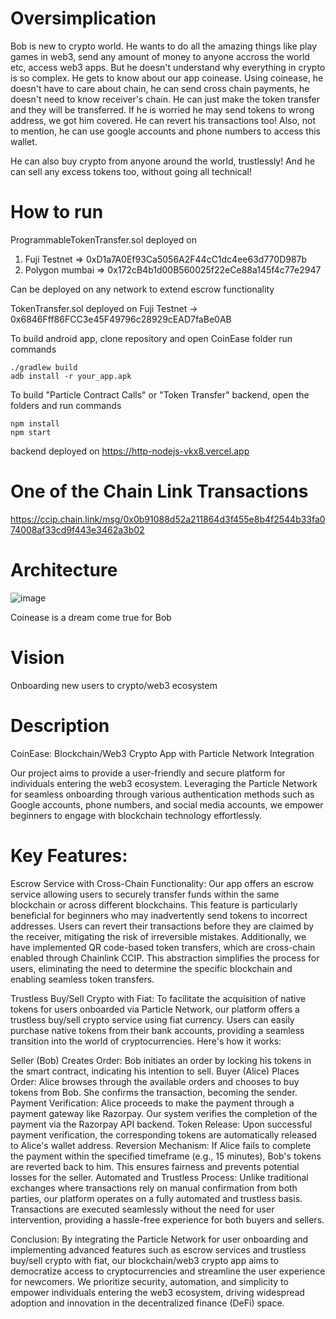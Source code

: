 # Oversimplication
Bob is new to crypto world. He wants to do all the amazing things like play games in web3, send any amount of money to anyone accross the world etc, access web3 apps. But he doesn't understand why everything in crypto is so complex. He gets to know about our app coinease. Using coinease, he doesn't have to care about chain, he can send cross chain payments, he doesn't need to know receiver's chain. He can just make the token transfer and they will be transferred. If he is worried he may send tokens to wrong address, we got him covered. He can revert his transactions too! Also, not to mention, he can use google accounts and phone numbers to access this wallet.

He can also buy crypto from anyone around the world, trustlessly! And he can sell any excess tokens too, without going all technical!

# How to run

ProgrammableTokenTransfer.sol deployed on
1) Fuji Testnet => 0xD1a7A0Ef93Ca5056A2F44cC1dc4ee63d770D987b
2) Polygon mumbai => 0x172cB4b1d00B560025f22eCe88a145f4c77e2947

Can be deployed on any network to extend escrow functionality

TokenTransfer.sol deployed on
Fuji Testnet -> 0x6846Fff86FCC3e45F49796c28929cEAD7faBe0AB

To build android app, clone repository and open CoinEase folder
run commands

```
./gradlew build
adb install -r your_app.apk
```

To build "Particle Contract Calls" or "Token Transfer" backend, open the folders and run commands

```
npm install
npm start
```

backend deployed on https://http-nodejs-vkx8.vercel.app

# One of the Chain Link Transactions
https://ccip.chain.link/msg/0x0b91088d52a211864d3f455e8b4f2544b33fa074008af33cd9f443e3462a3b02

# Architecture

![image](https://github.com/raehat/coinease/assets/77321971/98d8e60b-3480-4578-989b-9c204a3e1964)

Coinease is a dream come true for Bob

# Vision
Onboarding new users to crypto/web3 ecosystem

# Description
CoinEase: Blockchain/Web3 Crypto App with Particle Network Integration

Our project aims to provide a user-friendly and secure platform for individuals entering the web3 ecosystem. Leveraging the Particle Network for seamless onboarding through various authentication methods such as Google accounts, phone numbers, and social media accounts, we empower beginners to engage with blockchain technology effortlessly.

# Key Features:

Escrow Service with Cross-Chain Functionality: Our app offers an escrow service allowing users to securely transfer funds within the same blockchain or across different blockchains. This feature is particularly beneficial for beginners who may inadvertently send tokens to incorrect addresses. Users can revert their transactions before they are claimed by the receiver, mitigating the risk of irreversible mistakes. Additionally, we have implemented QR code-based token transfers, which are cross-chain enabled through Chainlink CCIP. This abstraction simplifies the process for users, eliminating the need to determine the specific blockchain and enabling seamless token transfers.

Trustless Buy/Sell Crypto with Fiat: To facilitate the acquisition of native tokens for users onboarded via Particle Network, our platform offers a trustless buy/sell crypto service using fiat currency. Users can easily purchase native tokens from their bank accounts, providing a seamless transition into the world of cryptocurrencies. Here's how it works:

Seller (Bob) Creates Order: Bob initiates an order by locking his tokens in the smart contract, indicating his intention to sell.
Buyer (Alice) Places Order: Alice browses through the available orders and chooses to buy tokens from Bob. She confirms the transaction, becoming the sender.
Payment Verification: Alice proceeds to make the payment through a payment gateway like Razorpay. Our system verifies the completion of the payment via the Razorpay API backend.
Token Release: Upon successful payment verification, the corresponding tokens are automatically released to Alice's wallet address.
Reversion Mechanism: If Alice fails to complete the payment within the specified timeframe (e.g., 15 minutes), Bob's tokens are reverted back to him. This ensures fairness and prevents potential losses for the seller.
Automated and Trustless Process: Unlike traditional exchanges where transactions rely on manual confirmation from both parties, our platform operates on a fully automated and trustless basis. Transactions are executed seamlessly without the need for user intervention, providing a hassle-free experience for both buyers and sellers.

Conclusion: By integrating the Particle Network for user onboarding and implementing advanced features such as escrow services and trustless buy/sell crypto with fiat, our blockchain/web3 crypto app aims to democratize access to cryptocurrencies and streamline the user experience for newcomers. We prioritize security, automation, and simplicity to empower individuals entering the web3 ecosystem, driving widespread adoption and innovation in the decentralized finance (DeFi) space.
